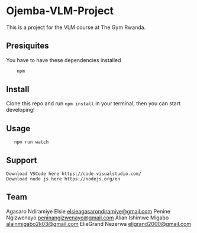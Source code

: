 # Ojemba-VLM-Project
This is a project for the VLM course at The Gym Rwanda.

## Presiquites
You have to have these dependencies installed 
``` Node.js 12.13 or higher
    npm 
```

## Install
Clone this repo and run `npm install` in your terminal, then you can start developing!

## Usage
```npm run build
   npm run watch
```

## Support 
```
Download VSCode here https://code.visualstudio.com/
Download node js here https://nodejs.org/en
```

## Team
Agasaro Ndiramiye Elsie elsieagasarondiramiye@gmail.com
Penine Ngizwenayo peninangizwenayo@gmail.com
Alian Ishimwe Migabo alainmigabo2k03@gmail.com
ElieGrand Nezerwa eligrand2000@gmail.com